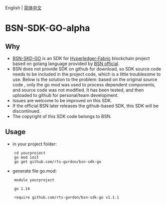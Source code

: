English | [简体中文](./README.md)

# BSN-SDK-GO-alpha

## Why
* [BSN-SKD-GO](http://kb.bsnbase.com/webdoc/view/PubFile2c908ad371c6396b01725ea21e1b2832.html) is an SDK for [Hyperledger-Fabric](https://www.hyperledger.org/) blockchain project based on golang language provided by [BSN official](https://www.bsnbase.com/).
* BSN does not provide SDK on github for download, so SDK source code needs to be included in the project code, which is a little troublesome to use. Below is the solution to the problem:
 based on the original source code , only the go mod was used to process dependent components, and source code was not modified. It has been tested, and then uploaded to github for personal/team development.
* Issues are welcome to be improved on this SDK.
* If the official BSN later releases the github-based SDK, this SDK will be discontinued.
* The copyright of this SDK code belongs to BSN.

## Usage
* in your project folder:
```
    cd yourproject
    go mod init 
    go get github.com/rts-gordon/bsn-sdk-go
```
* generate file go.mod:
```
    module yourproject
    
    go 1.14
    
    require github.com/rts-gordon/bsn-sdk-go v1.1.1
```